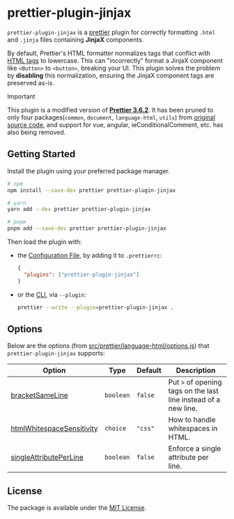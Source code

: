 # prettier-plugin-jinjax

`prettier-plugin-jinjax` is a [prettier](https://prettier.io/) plugin for correctly formatting `.html` and `.jinja` files containing **JinjaX** components.

By default, Prettier's HTML formatter normalizes tags that conflict with [HTML tags](https://github.com/prettier/html-tags/blob/main/index.json) to lowercase. This can "incorrectly" format a JinjaX component like `<Button>` to `<button>`, breaking your UI. This plugin solves the problem by **disabling** this normalization, ensuring the JinjaX component tags are preserved as-is.

> [!IMPORTANT]
> This plugin is a modified version of **[Prettier 3.6.2](https://github.com/prettier/prettier/releases/tag/3.6.2)**. It has been pruned to only four packages(`common`, `document`, `language-html`, `utils`) from [original source code](https://github.com/prettier/prettier/tree/main/src), and support for vue, angular, ieConditionalComment, etc. has also being removed.

## Getting Started

Install the plugin using your preferred package manager.

```bash
# npm
npm install --save-dev prettier prettier-plugin-jinjax

# yarn
yarn add --dev prettier prettier-plugin-jinjax

# pnpm
pnpm add --save-dev prettier prettier-plugin-jinjax
```

Then load the plugin with:

- the [Configuration File](https://prettier.io/docs/configuration), by adding it to `.prettierrc`:

  ```json
  {
    "plugins": ["prettier-plugin-jinjax"]
  }
  ```

- or the [CLI](https://prettier.io/docs/cli), via `--plugin`:

  ```bash
  prettier --write --plugin=prettier-plugin-jinjax .
  ```

## Options

Below are the options (from [src/prettier/language-html/options.js](src/prettier/language-html/options.js)) that `prettier-plugin-jinjax` supports:

| Option                                                                                    | Type      | Default | Description                                                     |
|-------------------------------------------------------------------------------------------|-----------|---------|-----------------------------------------------------------------|
| [bracketSameLine](https://prettier.io/docs/options#bracket-line)                          | `boolean` | `false` | Put `>` of opening tags on the last line instead of a new line. |
| [htmlWhitespaceSensitivity](https://prettier.io/docs/options#html-whitespace-sensitivity) | `choice`  | `"css"` | How to handle whitespaces in HTML.                              |
| [singleAttributePerLine](https://prettier.io/docs/options#single-attribute-per-line)      | `boolean` | `false` | Enforce a single attribute per line.                            |

## License

The package is available under the [MIT License](https://opensource.org/license/MIT).
